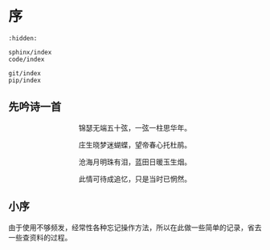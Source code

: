 # 序

```{toctree}
:hidden:

sphinx/index
code/index

git/index
pip/index

```

## 先吟诗一首
<p align="center">锦瑟无端五十弦，一弦一柱思华年。</p>
<p align="center">庄生晓梦迷蝴蝶，望帝春心托杜鹃。</p>
<p align="center">沧海月明珠有泪，蓝田日暖玉生烟。</p>
<p align="center">此情可待成追忆，只是当时已惘然。</p>

## 小序

由于使用不够频发，经常性各种忘记操作方法，所以在此做一些简单的记录，省去一些查资料的过程。